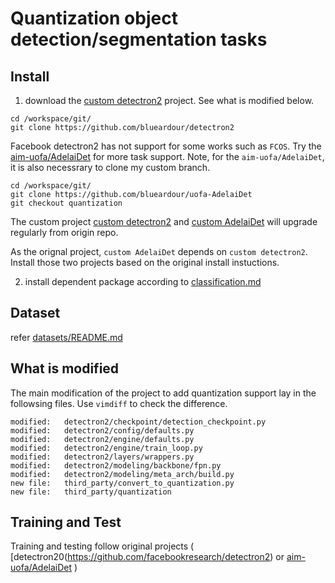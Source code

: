 # Quantization object detection/segmentation tasks

## Install

1. download the [custom detectron2](https://github.com/blueardour/detectron2) project. See what is modified below.

```
cd /workspace/git/
git clone https://github.com/blueardour/detectron2
```
Facebook detectron2 has not support for some works such as `FCOS`. Try the [aim-uofa/AdelaiDet](https://github.com/aim-uofa/AdelaiDet) for more task support. Note, for the `aim-uofa/AdelaiDet`, it is also necessrary to clone my custom branch.

```
cd /workspace/git/
git clone https://github.com/blueardour/uofa-AdelaiDet
git checkout quantization
```

The custom project [custom detectron2](https://github.com/blueardour/detectron2) and [custom AdelaiDet](https://github.com/blueardour/uofa-AdelaiDet) will upgrade regularly from origin repo.

As the orignal project, `custom AdelaiDet` depends on `custom detectron2`.  Install those two projects based on the original install instuctions.

2. install dependent package according to [classification.md](./classification.md)

## Dataset

refer [datasets/README.md](https://github.com/facebookresearch/detectron2/blob/master/datasets/README.md)

## What is modified

The main modification of the project to add quantization support lay in the followsing files.  Use `vimdiff` to check the difference.

```
modified:   detectron2/checkpoint/detection_checkpoint.py
modified:   detectron2/config/defaults.py
modified:   detectron2/engine/defaults.py
modified:   detectron2/engine/train_loop.py
modified:   detectron2/layers/wrappers.py
modified:   detectron2/modeling/backbone/fpn.py
modified:   detectron2/modeling/meta_arch/build.py
new file:   third_party/convert_to_quantization.py
new file:   third_party/quantization
```

## Training and Test

Training and testing follow original projects ( [detectron20(https://github.com/facebookresearch/detectron2) or [aim-uofa/AdelaiDet](https://github.com/aim-uofa/AdelaiDet) )

